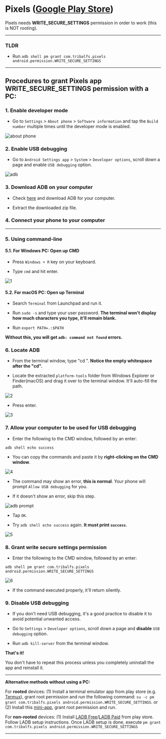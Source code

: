 # Pixels ([Google Play Store](https://play.google.com/store/apps/details?id=com.tribalfs.pixels))

Pixels needs **WRITE_SECURE_SETTINGS** permission in order to work (this is NOT rooting). 

----------------------
### TLDR

 * Run `adb shell pm grant com.tribalfs.pixels android.permission.WRITE_SECURE_SETTINGS`

----------------------

Procedures to grant Pixels app WRITE_SECURE_SETTINGS permission with a PC:
----------------------

### 1. Enable developer mode

 * Go to `Settings` > `About phone` > `Software information` and tap the `Build number` multiple times until the developer mode is enabled.

![about phone](about_phone.png)

### 2. Enable USB debugging

 * Go to `Android Settings app` > `System` > `Developer options`, scroll down a page and enable `USB debugging` option.

![adb](adb.png)

### 3. Download ADB on your computer

 * Check [here](https://www.xda-developers.com/google-releases-separate-adb-and-fastboot-binary-downloads) and download ADB for your computer.

 * Extract the downloaded zip file.

### 4. Connect your phone to your computer

----------------------

### 5. Using command-line

#### 5.1. For Windows PC: Open up CMD

 * Press `Windows + R` key on your keyboard.

 * Type `cmd` and hit enter.

![1](1.png)

#### 5.2. For macOS PC: Open up Terminal

 * Search `Terminal` from Launchpad and run it.

 * Run `sudo -s` and type your user password. **The terminal won't display how much characters you type, it'll remain blank.**

 * Run `export PATH=.:$PATH`

 **Without this, you will get `adb: command not found` errors.**

### 6. Locate ADB

 * From the terminal window, type "cd ". **Notice the empty whitespace after the "cd".**

 * Locate the extracted `platform-tools` folder from Windows Explorer or Finder(macOS) and drag it over to the terminal window. It'll auto-fill the path.

![2](2.png)

 * Press enter.

![3](3.png)

### 7. Allow your computer to be used for USB debugging

 * Enter the following to the CMD window, followed by an enter:

 ```adb shell echo success```

 * You can copy the commands and paste it by **right-clicking on the CMD window**.

![4](4.png)

 * The command may show an error, **this is normal**. Your phone will prompt `Allow USB debugging` for you.

 * If it doesn't show an error, skip this step.

![adb prompt](adb_prompt.jpg)

 * Tap `OK`.

 * Try `adb shell echo success` again. **It must print `success`**.

![5](5.png)

### 8. Grant write secure settings permission

 * Enter the following to the CMD window, followed by an enter:

 ```adb shell pm grant com.tribalfs.pixels android.permission.WRITE_SECURE_SETTINGS```


![6](6.png)

 * If the command executed properly, it'll return silently.

### 9. Disable USB debugging

 * If you don't need USB debugging, it's a good practice to disable it to avoid potential unwanted access.

 * Go to `Settings` > `Developer options`, scroll down a page and **disable** `USB debugging` option.

 * Run `adb kill-server` from the terminal window.

**That's it!**

You don't have to repeat this process unless you completely uninstall the app and reinstall it.

----------------------

**Alternative methods without using a PC:**

For **rooted** devices:
(1) Install a terminal emulator app from play store (e.g. [Termux](https://play.google.com/store/apps/details?id=com.termux)), grant root permission and run the following command: `su -c pm grant com.tribalfs.pixels android.permission.WRITE_SECURE_SETTINGS`.
or (2) Install this [mini-app](https://github.com/tribalfs/gmhWriteSecureSettings/releases), grant root permission and run.

For **non-rooted** devices:
(1) Install [LADB Free](https://play.google.com/store/apps/details?id=com.draco.ladb.free&hl=en&gl=US)/[LADB Paid](https://play.google.com/store/apps/details?id=com.draco.ladb) from play store. Follow LADB setup instructions. Once LADB setup is done, execute `pm grant com.tribalfs.pixels android.permission.WRITE_SECURE_SETTINGS`

----------------------
